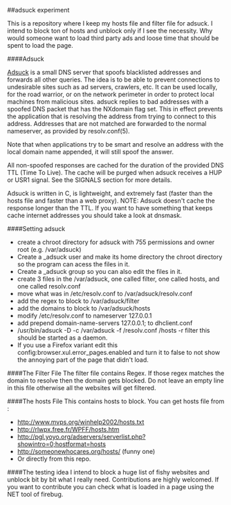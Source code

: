 ##adsuck experiment

This is a repository where I keep my hosts file and filter file for adsuck.
I intend to block ton of hosts and unblock only if I see the necessity.
Why would someone want to load third party ads and loose time that should be spent to load the page.

####Adsuck

[Adsuck](https://opensource.conformal.com/wiki/Adsuck)  is a small DNS server that spoofs blacklisted addresses and forwards all other queries. The idea is to be able to prevent connections to undesirable sites such as ad servers, crawlers, etc. It can be used locally, for the road warrior, or on the network perimeter in order to protect local machines from malicious sites.
adsuck replies to bad addresses with a spoofed DNS packet that has the NXdomain
flag set.  This in effect prevents the application that is resolving the address
from trying to connect to this address.  Addresses that are not matched are forwarded to the normal nameserver, as provided by resolv.conf(5).

Note that when applications try to be smart and resolve an address with the local
domain name appended, it will still spoof the answer.

All non-spoofed responses are cached for the duration of the provided DNS TTL
(Time To Live).  The cache will be purged when adsuck receives a HUP or USR1 signal.  See the SIGNALS section for more details.

Adsuck is written in C, is lightweight, and extremely fast (faster than the hosts file and faster than a web proxy).
NOTE: Adsuck doesn't cache the response longer than the TTL. If you want to have something that keeps cache internet addresses you should take a look at dnsmask.

####Setting adsuck
* create a chroot directory for adsuck with 755 permissions and owner root (e.g. /var/adsuck) 
* Create a _adsuck user and make its home directory the chroot directory so the program can acess the files in it.
* Create a _adsuck group so you can also edit the files in it.
* create 3 files in the /var/adsuck, one called filter, one called hosts, and one called resolv.conf
* move what was in /etc/resolv.conf to /var/adsuck/resolv.conf
* add the regex to block to /var/adsuck/filter
* add the domains to block to /var/adsuck/hosts
* modify /etc/resolv.conf to nameserver 127.0.0.1
* add prepend domain-name-servers 127.0.0.1; to dhclient.conf
* /usr/bin/adsuck -D -c /var/adsuck -f /resolv.conf /hosts -r filter this should be started as a daemon.
* If you use a Firefox variant edit this config:browser.xul.error_pages.enabled and turn it to false to not show the annoying part of the page that didn't load.


####The Filter File
The filter file contains Regex. If those regex matches the domain to resolve then the domain gets blocked.
Do not leave an empty line in this file otherwise all the websites will get filtered.

####The hosts File
This contains hosts to block.
You can get hosts file from :
* http://www.mvps.org/winhelp2002/hosts.txt
* http://rlwpx.free.fr/WPFF/hosts.htm
* http://pgl.yoyo.org/adservers/serverlist.php?showintro=0;hostformat=hosts
* http://someonewhocares.org/hosts/ (funny one)
* Or directly from this repo.

####The testing idea
I intend to block a huge list of fishy websites and unblock bit by bit what I really need.
Contributions are highly welcomed.
If you want to contribute you can check what is loaded in a page using the NET tool of firebug.
